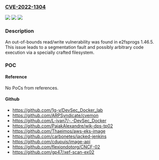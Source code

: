 ### [CVE-2022-1304](https://cve.mitre.org/cgi-bin/cvename.cgi?name=CVE-2022-1304)
![](https://img.shields.io/static/v1?label=Product&message=e2fsprogs&color=blue)
![](https://img.shields.io/static/v1?label=Version&message=%3D%20e2fsprogs%201.46.5%20&color=brighgreen)
![](https://img.shields.io/static/v1?label=Vulnerability&message=(CWE-125%7CCWE-787)&color=brighgreen)

### Description

An out-of-bounds read/write vulnerability was found in e2fsprogs 1.46.5. This issue leads to a segmentation fault and possibly arbitrary code execution via a specially crafted filesystem.

### POC

#### Reference
No PoCs from references.

#### Github
- https://github.com/1g-v/DevSec_Docker_lab
- https://github.com/ARPSyndicate/cvemon
- https://github.com/L-ivan7/-.-DevSec_Docker
- https://github.com/PajakAlexandre/wik-dps-tp02
- https://github.com/Thaeimos/aws-eks-image
- https://github.com/carbonetes/jacked-jenkins
- https://github.com/cdupuis/image-api
- https://github.com/flexiondotorg/CNCF-02
- https://github.com/gp47/xef-scan-ex02

